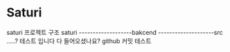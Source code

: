 # Saturi
saturi
프로젝트 구조
saturi
\-------------------bakcend
\--------------------src
.....?
테스트 입니다
다 들어오셨나요?
github 커밋 테스트
